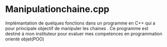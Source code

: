 # Manipulationchaine.cpp
Implémantation de quelques fonctions dans un programme en C++ qui a pour principale objectif de manipuler les chaines . Ce programme est destiné à mon instituteur pour evaluer mes competences en programmation orienté objet(POO)
